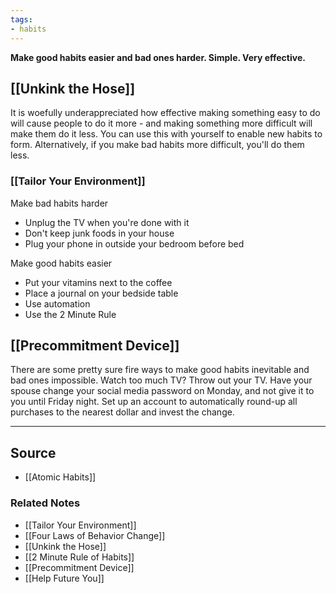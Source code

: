 ```yaml
---
tags:
- habits
---
```

**Make good habits easier and bad ones harder. Simple. Very effective.**

## [[Unkink the Hose]]

It is woefully underappreciated how effective making something easy to do will cause people to do it more - and making something more difficult will make them do it less. You can use this with yourself to enable new habits to form. Alternatively, if you make bad habits more difficult, you'll do them less. 

### [[Tailor Your Environment]]

Make bad habits harder 

- Unplug the TV when you're done with it
- Don't keep junk foods in your house
- Plug your phone in outside your bedroom before bed

Make good habits easier

- Put your vitamins next to the coffee
- Place a journal on your bedside table
- Use automation
- Use the 2 Minute Rule

## [[Precommitment Device]]

There are some pretty sure fire ways to make good habits inevitable and bad ones impossible. Watch too much TV? Throw out your TV. Have your spouse change your social media password on Monday, and not give it to you until Friday night. Set up an account to automatically round-up all purchases to the nearest dollar and invest the change. 

---

## Source
- [[Atomic Habits]]

### Related Notes
- [[Tailor Your Environment]]
- [[Four Laws of Behavior Change]]
- [[Unkink the Hose]]
- [[2 Minute Rule of Habits]]
- [[Precommitment Device]]
- [[Help Future You]]